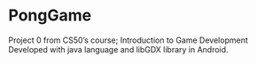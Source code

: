 # PongGame
Project 0 from CS50’s course;  Introduction to Game Development
Developed with java language and libGDX library in Android.
